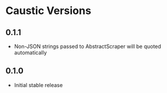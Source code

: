 # Caustic Versions

## 0.1.1

- Non-JSON strings passed to AbstractScraper will be quoted automatically

## 0.1.0

- Initial stable release